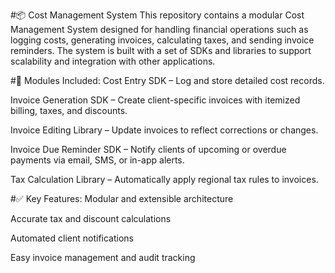 #📦 Cost Management System
This repository contains a modular Cost Management System designed for handling financial operations such as logging costs, generating invoices, calculating taxes, and sending invoice reminders. The system is built with a set of SDKs and libraries to support scalability and integration with other applications.

#🧩 Modules Included:
Cost Entry SDK – Log and store detailed cost records.

Invoice Generation SDK – Create client-specific invoices with itemized billing, taxes, and discounts.

Invoice Editing Library – Update invoices to reflect corrections or changes.

Invoice Due Reminder SDK – Notify clients of upcoming or overdue payments via email, SMS, or in-app alerts.

Tax Calculation Library – Automatically apply regional tax rules to invoices.

#✅ Key Features:
Modular and extensible architecture

Accurate tax and discount calculations

Automated client notifications

Easy invoice management and audit tracking

